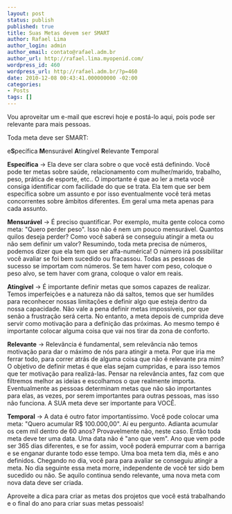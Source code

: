 ```yaml
---
layout: post
status: publish
published: true
title: Suas Metas devem ser SMART
author: Rafael Lima
author_login: admin
author_email: contato@rafael.adm.br
author_url: http://rafael.lima.myopenid.com/
wordpress_id: 460
wordpress_url: http://rafael.adm.br/?p=460
date: 2010-12-08 00:43:41.000000000 -02:00
categories:
- Posts
tags: []
---
```

Vou aproveitar um e-mail que escrevi hoje e post&aacute;-lo aqui, pois pode ser relevante para mais pessoas.

Toda meta deve ser SMART:

e<strong>S</strong>pec&iacute;fica
<strong>M</strong>ensur&aacute;vel
<strong>A</strong>ting&iacute;vel
<strong>R</strong>elevante
<strong>T</strong>emporal

<strong>Espec&iacute;fica</strong> -> Ela deve ser clara sobre o que voc&ecirc; est&aacute; definindo. Voc&ecirc; pode ter metas sobre sa&uacute;de, relacionamento com mulher/marido, trabalho, peso, pr&aacute;tica de esporte, etc.. O importante &eacute; que ao ler a meta voc&ecirc; consiga identificar com facilidade do que se trata. Ela tem que ser bem espec&iacute;fica sobre um assunto e por isso eventualmente voc&ecirc; ter&aacute; metas concorrentes sobre &acirc;mbitos diferentes. Em geral uma meta apenas para cada assunto.

<strong>Mensur&aacute;vel</strong> -> &Eacute; preciso quantificar. Por exemplo, muita gente coloca como meta: "Quero perder peso". Isso n&atilde;o &eacute; nem um pouco mensur&aacute;vel. Quantos quilos deseja perder? Como voc&ecirc; saber&aacute; se conseguiu atingir a meta ou n&atilde;o sem definir um valor? Resumindo, toda meta precisa de n&uacute;meros, podemos dizer que ela tem que ser alfa-num&eacute;rica! O n&uacute;mero ir&aacute; possibilitar voc&ecirc; avaliar se foi bem sucedido ou fracassou. Todas as pessoas de sucesso se importam com n&uacute;meros. Se tem haver com peso, coloque o peso alvo, se tem haver com grana, coloque o valor em reais.

<strong>Ating&iacute;vel</strong> -> &Eacute; importante definir metas que somos capazes de realizar. Temos imperfei&ccedil;&otilde;es e a natureza n&atilde;o d&aacute; saltos, temos que ser humildes para reconhecer nossas limita&ccedil;&otilde;es e definir algo que esteja dentro da nossa capacidade. N&atilde;o vale a pena definir metas imposs&iacute;veis, por que sen&atilde;o a frustra&ccedil;&atilde;o ser&aacute; certa. No entanto, a meta depois de cumprida deve servir como motiva&ccedil;&atilde;o para a defini&ccedil;&atilde;o das pr&oacute;ximas. Ao mesmo tempo &eacute; importante colocar alguma coisa que vai nos tirar da zona de conforto.

<strong>Relevante</strong> -> Relev&acirc;ncia &eacute; fundamental, sem relev&acirc;ncia n&atilde;o temos motiva&ccedil;&atilde;o para dar o m&aacute;ximo de n&oacute;s para atingir a meta. Por que iria me ferrar todo, para correr atr&aacute;s de alguma coisa que n&atilde;o &eacute; relevante pra mim? O objetivo de definir metas &eacute; que elas sejam cumpridas, e para isso temos que ter motiva&ccedil;&atilde;o para realiz&aacute;-las. Pensar na relev&acirc;ncia antes, faz com que filtremos melhor as ideias e escolhamos o que realmente importa. Eventualmente as pessoas determinam metas que n&atilde;o s&atilde;o importantes para elas, as vezes, por serem importantes para outras pessoas, mas isso n&atilde;o funciona. A SUA meta deve ser importante para VOC&Ecirc;.

<strong>Temporal</strong> -> A data &eacute; outro fator important&iacute;ssimo. Voc&ecirc; pode colocar uma meta: "Quero acumular R$ 100.000,00". A&iacute; eu pergunto. Adianta acumular os cem mil dentro de 60 anos? Provavelmente n&atilde;o, neste caso. Ent&atilde;o toda meta deve ter uma data. Uma data n&atilde;o &eacute; "ano que vem". Ano que vem pode ser 365 dias diferentes, e se for assim, voc&ecirc; poder&aacute; empurrar com a barriga e se enganar durante todo esse tempo. Uma boa meta tem dia, m&ecirc;s e ano definidos. Chegando no dia, voc&ecirc; para para avaliar se conseguiu atingir a meta. No dia seguinte essa meta morre, independente de voc&ecirc; ter sido bem sucedido ou n&atilde;o. Se aquilo continua sendo relevante, uma nova meta com nova data deve ser criada.

Aproveite a dica para criar as metas dos projetos que voc&ecirc; est&aacute; trabalhando e o final do ano para criar suas metas pessoais!
